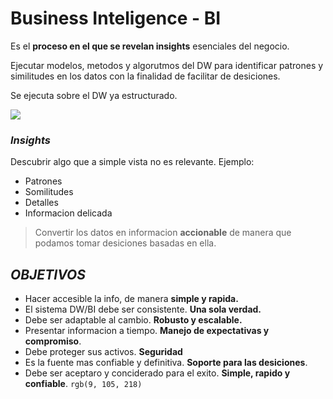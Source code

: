 # Business Inteligence - BI
Es el **proceso en el que se revelan insights** esenciales del negocio.

Ejecutar modelos, metodos y algorutmos del DW para identificar patrones y similitudes en los datos con la finalidad de facilitar de desiciones.

Se ejecuta sobre el DW ya estructurado.

![](https://www.juanbarrios.com/wp-content/uploads/2019/12/diagram-business-intelligence.png)

### ***Insights***
Descubrir algo que a simple vista no es relevante.
Ejemplo:
- Patrones
- Somilitudes
- Detalles
- Informacion delicada

> Convertir los datos en informacion **accionable** de manera que podamos tomar desiciones basadas en ella.


## ***OBJETIVOS***
- Hacer accesible la info, de manera **simple y rapida.**
- El sistema DW/BI debe ser consistente. **Una sola verdad.**
- Debe ser adaptable al cambio. **Robusto y escalable.**
- Presentar informacion a tiempo. **Manejo de expectativas y compromiso**.
- Debe proteger sus activos. **Seguridad**
- Es la fuente mas confiable y definitiva. **Soporte para las desiciones**.
- Debe ser aceptaro y conciderado para el exito. **Simple, rapido y confiable**. `rgb(9, 105, 218)`